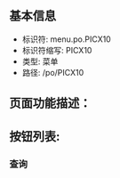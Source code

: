 
## 基本信息

- 标识符: menu.po.PICX10
- 标识符缩写: PICX10
- 类型: 菜单
- 路径: /po/PICX10

## 页面功能描述：





## 按钮列表:


### 查询


